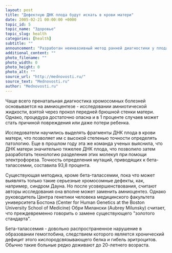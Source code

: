 ```yaml
---
layout: post
title: "Дефектную ДНК плода будут искать в крови матери"
date: 2005-02-21 00:00:00 +0000
topic_id: 5
topic_name: "Здоровье"
topic_slug: health
categories: [health]
subtitle: ""
announcement: "Разработан неинвазивный метод ранней диагностики у плода одного из тяжелых наследственных заболеваний - бета-талассемии - по крови матери, пишет журнал Nature. Швейцарские ученые из госпиталя университета Базеля (University Women's Hospital in Basel) считают, что предложенный ими метод скрининга крови беременной женщины может быть пригоден для выявления и другой наследственной патологии у ребенка."
additional_content: ""
photo_filename: ""
photo_width: 0
photo_height: 0
photo_alt: ""
source_url: "http://mednovosti.ru/"
source_text: "Mednovosti.ru"
author: "Mednovosti.ru"
---
```

Чаще всего пренатальная диагностика хромосомных болезней основывается на амниоцентезе - исследовании амниотической жидкости, взятой через прокол передней брюшной стенки матери. Однако, процедура достаточно опасна и в 1 проценте случаев может стать причиной повреждения или даже потери ребенка.

Исследователи научились выделять фрагменты ДНК плода в крови матери, что позволяет им с высокой степенью точности определять патологию. Еще в прошлом году эта же команда ученых выяснила, что ДНК матери значительно тяжелее ДНК плода, что позволило затем разработать технологию разделения этих молекул при помощи электрофореза. Точность определения мутаций, приводящих к бета-талассемии, составила 93,8 процента.

Существующая методика, кроме бета-талассемии, пока что может выявлять только такие серьезные хромосомные дефекты, как, например, синдром Дауна. Но после усовершенствования, считают авторы исследования она вполне может заменить амниоцентез. Однако руководитель Центра генетики человека медицинского факультета университета Бостона (Center for Human Genetics at the Boston University School of Medicine) Обри Милански (Aubrey Milunsky) считает, что преждевременно говорить о замене существующего "золотого стандарта".

Бета-талассемия - довольно распространенное нарушение в образовании гемоглобина, следствием которого является хронический дефицит этого кислородсвязывающего белка и гибель эритроцитов. Обычно такие больные редко доживают до 20-летнего возраста.
